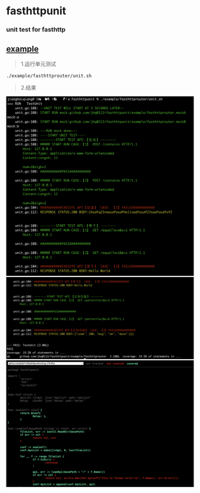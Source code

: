# fasthttpunit

### unit test for fasthttp

## [example](/example)

> 1.运行单元测试

```shell
./example/fasthttprouter/unit.sh
```

> 2.结果

![case](https://github.com/jhq0113/fasthttpunit/blob/main/imgs/result.png?raw=true)
![cover](https://github.com/jhq0113/fasthttpunit/blob/main/imgs/result1.png?raw=true)
![cover-html](https://github.com/jhq0113/fasthttpunit/blob/main/imgs/cover.png?raw=true)
